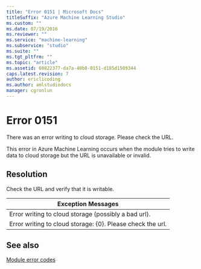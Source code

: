 ```yaml
---
title: "Error 0151 | Microsoft Docs"
titleSuffix: "Azure Machine Learning Studio"
ms.custom: ""
ms.date: 07/19/2016
ms.reviewer: ""
ms.service: "machine-learning"
ms.subservice: "studio"
ms.suite: ""
ms.tgt_pltfrm: ""
ms.topic: "article"
ms.assetid: 60822377-da7a-40b8-0151-d185d1509344
caps.latest.revision: 7
author: ericlicoding
ms.author: amlstudiodocs
manager: cgronlun
---
```

# Error 0151  
 There was an error writing to cloud storage. Please check the URL.  
  
 This error in Azure Machine Learning occurs when the module tries to write data to cloud storage but the URL is unavailable or invalid.  
  
## Resolution  
 Check the URL and verify that it is writable.  
  
|Exception Messages|  
|------------------------|  
|Error writing to cloud storage (possibly a bad url).|  
|Error writing to cloud storage: {0}. Please check the url.|  
  
## See also  
 [Module error codes](../machine-learning-module-error-codes.md)
